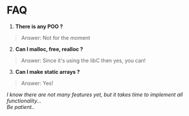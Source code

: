 # FAQ

1. **There is any POO ?**
> Answer: Not for the moment

2. **Can I malloc, free, realloc ?**
> Answer: Since it's using the libC then yes, you can!

3. **Can I make static arrays ?**
> Answer: Yes!

*I know there are not many features yet, but it takes time to implement all functionality...*  
*Be patient..*
